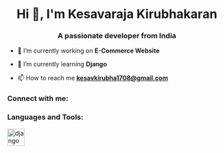<h1 align="center">Hi 👋, I'm Kesavaraja Kirubhakaran</h1>
<h3 align="center">A passionate developer from India</h3>

- 🔭 I’m currently working on **E-Commerce Website**

- 🌱 I’m currently learning **Django**

- 📫 How to reach me **kesavkirubha1708@gmail.com**

<h3 align="left">Connect with me:</h3>
<p align="left">
</p>

<h3 align="left">Languages and Tools:</h3>
<p align="left"> <a href="https://www.djangoproject.com/" target="_blank" rel="noreferrer"> <img src="https://cdn.worldvectorlogo.com/logos/django.svg" alt="django" width="40" height="40"/> </a> </p>
